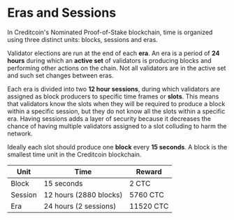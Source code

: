 # Eras and Sessions

In Creditcoin's Nominated Proof-of-Stake blockchain, time is organized using three distinct units: blocks, sessions and eras.

Validator elections are run at the end of each **era**. An era is a period of **24 hours** during which an **active set** of validators is producing blocks and performing other actions on the chain. Not all validators are in the active set and such set changes between eras.

Each era is divided into two **12 hour sessions**, during which validators are assigned as block producers to specific time frames or **slots**. This means that validators know the slots when they will be required to produce a block within a specific session, but they do not know all the slots within a specific era. Having sessions adds a layer of security because it decreases the chance of having multiple validators assigned to a slot colluding to harm the network.

Ideally each slot should produce one **block** every **15 seconds**. A block is the smallest time unit in the Creditcoin blockchain.

| **Unit** | **Time**               | **Reward** |
| -------- | ---------------------- | ---------- |
| Block    | 15 seconds             | 2 CTC      |
| Session  | 12 hours (2880 blocks) | 5760 CTC   |
| Era      | 24 hours (2 sessions)  | 11520 CTC  |

